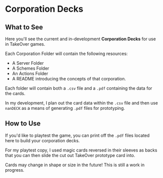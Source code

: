 # Corporation Decks

## What to See
Here you'll see the current and in-development **Corporation Decks** for use in TakeOver games.

Each Corporation Folder will contain the following resources:
  - A Server Folder
  - A Schemes Folder
  - An Actions Folder
  - A README introducing the concepts of that corporation.

Each folder will contain both a `.csv` file and a `.pdf` containing the data for the cards.

In my development, I plan out the card data within the `.csv` file and then use `nanDECK` as a means of generating `.pdf` files for prototyping.

## How to Use
If you'd like to playtest the game, you can print off the `.pdf` files located here to build your corporation decks.

For my playtest copy, I used magic cards reversed in their sleeves as backs that you can then slide the cut out TakeOver prototype card into.

Cards may change in shape or size in the future! This is still a work in progress.
